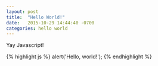 ```yaml
---
layout: post
title:  "Hello World!"
date:   2015-10-29 14:44:40 -0700
categories: hello world
---
```

Yay Javascript!

{% highlight js %}
alert('Hello, world!');
{% endhighlight %}